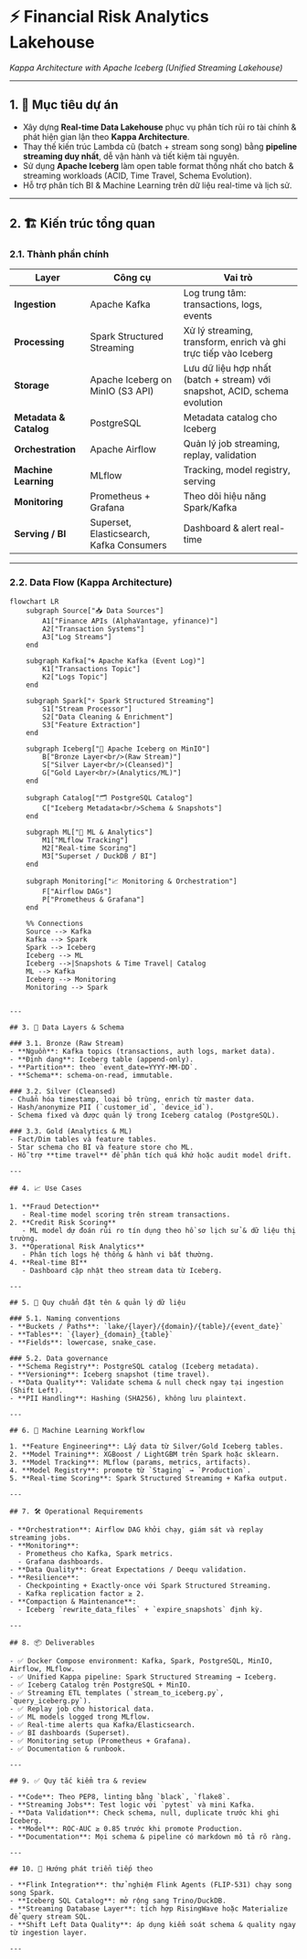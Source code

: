 # ⚡ Financial Risk Analytics Lakehouse  
_Kappa Architecture with Apache Iceberg (Unified Streaming Lakehouse)_

---

## 1. 🎯 Mục tiêu dự án

- Xây dựng **Real-time Data Lakehouse** phục vụ phân tích rủi ro tài chính & phát hiện gian lận theo **Kappa Architecture**.  
- Thay thế kiến trúc Lambda cũ (batch + stream song song) bằng **pipeline streaming duy nhất**, dễ vận hành và tiết kiệm tài nguyên.  
- Sử dụng **Apache Iceberg** làm open table format thống nhất cho batch & streaming workloads (ACID, Time Travel, Schema Evolution).  
- Hỗ trợ phân tích BI & Machine Learning trên dữ liệu real-time và lịch sử.

---

## 2. 🏗 Kiến trúc tổng quan

### 2.1. Thành phần chính

| Layer | Công cụ | Vai trò |
|-------|----------|---------|
| **Ingestion** | Apache Kafka | Log trung tâm: transactions, logs, events |
| **Processing** | Spark Structured Streaming | Xử lý streaming, transform, enrich và ghi trực tiếp vào Iceberg |
| **Storage** | Apache Iceberg on MinIO (S3 API) | Lưu dữ liệu hợp nhất (batch + stream) với snapshot, ACID, schema evolution |
| **Metadata & Catalog** | PostgreSQL | Metadata catalog cho Iceberg |
| **Orchestration** | Apache Airflow | Quản lý job streaming, replay, validation |
| **Machine Learning** | MLflow | Tracking, model registry, serving |
| **Monitoring** | Prometheus + Grafana | Theo dõi hiệu năng Spark/Kafka |
| **Serving / BI** | Superset, Elasticsearch, Kafka Consumers | Dashboard & alert real-time |

---

### 2.2. Data Flow (Kappa Architecture)

```mermaid
flowchart LR
    subgraph Source["📥 Data Sources"]
        A1["Finance APIs (AlphaVantage, yfinance)"]
        A2["Transaction Systems"]
        A3["Log Streams"]
    end

    subgraph Kafka["🌀 Apache Kafka (Event Log)"]
        K1["Transactions Topic"]
        K2["Logs Topic"]
    end

    subgraph Spark["⚡ Spark Structured Streaming"]
        S1["Stream Processor"]
        S2["Data Cleaning & Enrichment"]
        S3["Feature Extraction"]
    end

    subgraph Iceberg["🧊 Apache Iceberg on MinIO"]
        B["Bronze Layer<br/>(Raw Stream)"]
        S["Silver Layer<br/>(Cleansed)"]
        G["Gold Layer<br/>(Analytics/ML)"]
    end

    subgraph Catalog["🗂 PostgreSQL Catalog"]
        C["Iceberg Metadata<br/>Schema & Snapshots"]
    end

    subgraph ML["🤖 ML & Analytics"]
        M1["MLflow Tracking"]
        M2["Real-time Scoring"]
        M3["Superset / DuckDB / BI"]
    end

    subgraph Monitoring["📈 Monitoring & Orchestration"]
        F["Airflow DAGs"]
        P["Prometheus & Grafana"]
    end

    %% Connections
    Source --> Kafka
    Kafka --> Spark
    Spark --> Iceberg
    Iceberg --> ML
    Iceberg -->|Snapshots & Time Travel| Catalog
    ML --> Kafka
    Iceberg --> Monitoring
    Monitoring --> Spark
 

---

## 3. 📂 Data Layers & Schema

### 3.1. Bronze (Raw Stream)
- **Nguồn**: Kafka topics (transactions, auth logs, market data).  
- **Định dạng**: Iceberg table (append-only).  
- **Partition**: theo `event_date=YYYY-MM-DD`.  
- **Schema**: schema-on-read, immutable.  

### 3.2. Silver (Cleansed)
- Chuẩn hóa timestamp, loại bỏ trùng, enrich từ master data.  
- Hash/anonymize PII (`customer_id`, `device_id`).  
- Schema fixed và được quản lý trong Iceberg catalog (PostgreSQL).  

### 3.3. Gold (Analytics & ML)
- Fact/Dim tables và feature tables.  
- Star schema cho BI và feature store cho ML.  
- Hỗ trợ **time travel** để phân tích quá khứ hoặc audit model drift.

---

## 4. 📈 Use Cases

1. **Fraud Detection**  
   - Real-time model scoring trên stream transactions.  
2. **Credit Risk Scoring**  
   - ML model dự đoán rủi ro tín dụng theo hồ sơ lịch sử & dữ liệu thị trường.  
3. **Operational Risk Analytics**  
   - Phân tích logs hệ thống & hành vi bất thường.  
4. **Real-time BI**  
   - Dashboard cập nhật theo stream data từ Iceberg.

---

## 5. 🧩 Quy chuẩn đặt tên & quản lý dữ liệu

### 5.1. Naming conventions
- **Buckets / Paths**: `lake/{layer}/{domain}/{table}/{event_date}`  
- **Tables**: `{layer}_{domain}_{table}`  
- **Fields**: lowercase, snake_case.  

### 5.2. Data governance
- **Schema Registry**: PostgreSQL catalog (Iceberg metadata).  
- **Versioning**: Iceberg snapshot (time travel).  
- **Data Quality**: Validate schema & null check ngay tại ingestion (Shift Left).  
- **PII Handling**: Hashing (SHA256), không lưu plaintext.  

---

## 6. 🤖 Machine Learning Workflow

1. **Feature Engineering**: Lấy data từ Silver/Gold Iceberg tables.  
2. **Model Training**: XGBoost / LightGBM trên Spark hoặc sklearn.  
3. **Model Tracking**: MLflow (params, metrics, artifacts).  
4. **Model Registry**: promote từ `Staging` → `Production`.  
5. **Real-time Scoring**: Spark Structured Streaming + Kafka output.  

---

## 7. 🛠 Operational Requirements

- **Orchestration**: Airflow DAG khởi chạy, giám sát và replay streaming jobs.  
- **Monitoring**:  
  - Prometheus cho Kafka, Spark metrics.  
  - Grafana dashboards.  
- **Data Quality**: Great Expectations / Deequ validation.  
- **Resilience**:  
  - Checkpointing + Exactly-once với Spark Structured Streaming.  
  - Kafka replication factor ≥ 2.  
- **Compaction & Maintenance**:  
  - Iceberg `rewrite_data_files` + `expire_snapshots` định kỳ.

---

## 8. 📦 Deliverables

- ✅ Docker Compose environment: Kafka, Spark, PostgreSQL, MinIO, Airflow, MLflow.  
- ✅ Unified Kappa pipeline: Spark Structured Streaming → Iceberg.  
- ✅ Iceberg Catalog trên PostgreSQL + MinIO.  
- ✅ Streaming ETL templates (`stream_to_iceberg.py`, `query_iceberg.py`).  
- ✅ Replay job cho historical data.  
- ✅ ML models logged trong MLflow.  
- ✅ Real-time alerts qua Kafka/Elasticsearch.  
- ✅ BI dashboards (Superset).  
- ✅ Monitoring setup (Prometheus + Grafana).  
- ✅ Documentation & runbook.

---

## 9. ✅ Quy tắc kiểm tra & review

- **Code**: Theo PEP8, linting bằng `black`, `flake8`.  
- **Streaming Jobs**: Test logic với `pytest` và mini Kafka.  
- **Data Validation**: Check schema, null, duplicate trước khi ghi Iceberg.  
- **Model**: ROC-AUC ≥ 0.85 trước khi promote Production.  
- **Documentation**: Mọi schema & pipeline có markdown mô tả rõ ràng.  

---

## 10. 🌊 Hướng phát triển tiếp theo

- **Flink Integration**: thử nghiệm Flink Agents (FLIP-531) chạy song song Spark.  
- **Iceberg SQL Catalog**: mở rộng sang Trino/DuckDB.  
- **Streaming Database Layer**: tích hợp RisingWave hoặc Materialize để query stream SQL.  
- **Shift Left Data Quality**: áp dụng kiểm soát schema & quality ngay từ ingestion layer.  

---

